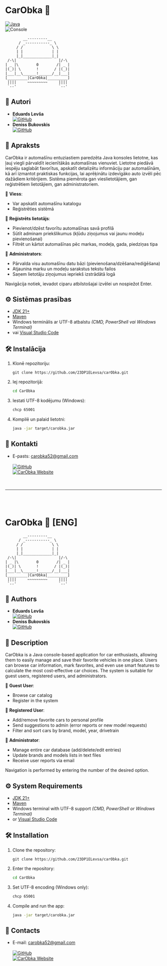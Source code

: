 # CarObka 🚗

[![Java](https://img.shields.io/badge/Java-%23ED8B00.svg?logo=openjdk&logoColor=white)](#) <br>
![Console](https://img.shields.io/badge/Platform-Console-lightgrey)

```
        __---------__
      / _-----------_ \
     / /             \ \
     | |             | |
     |_|_____________|_|
 /-\|                   |/-\
| _ |\        0        /| _ |
|(_)| \       !       / |(_)|
|___|__\______!______/__|___|
[_________|CarObka|_________] 
 ||||     ~~~~~~~~~     ||||
 `--'                   `--' 
 ```

## 👥  Autori

- **Eduards Levša** <br> [![GitHub](https://img.shields.io/badge/GitHub-%23121011.svg?logo=github&logoColor=white)](https://github.com/23DP1ELevsa)
- **Deniss Bukovskis** <br> [![GitHub](https://img.shields.io/badge/GitHub-%23121011.svg?logo=github&logoColor=white)](https://github.com/23DP1DBuko)

## 📝 Apraksts

CarObka ir automašīnu entuziastiem paredzēta Java konsoles lietotne, kas ļauj viegli pārvaldīt iecienītākās automašīnas vienuviet. Lietotne piedāvā iespēju saglabāt favorītus, apskatīt detalizētu informāciju par automašīnām, kā arī izmantot praktiskas funkcijas, lai aprēķinātu izdevīgāko auto izvēli pēc dažādiem kritērijiem. Sistēma piemērota gan vieslietotājiem, gan reģistrētiem lietotājiem, gan administratoriem.

🔹 **Viess**:
- Var apskatīt automašīnu katalogu
- Reģistrēties sistēmā

🔹 **Reģistrēts lietotājs**:
- Pievienot/dzēst favorītu automašīnas savā profilā
- Sūtīt adminam priekšlikumus (kļūdu ziņojumus vai jaunu modeļu pievienošanai)
- Filtrēt un kārtot automašīnas pēc markas, modeļa, gada, piedziņas tipa

🔹 **Administrators**:
- Pārvalda visu automašīnu datu bāzi (pievienošana/dzēšana/rediģēšana)
- Atjaunina marku un modeļu sarakstus tekstu failos
- Saņem lietotāju ziņojumus iepriekš izstrādātā logā

Navigācija notiek, ievadot ciparu atbilstošajai izvēlei un nospiežot Enter.

## ⚙️ Sistēmas prasības

- [JDK 21+](https://adoptium.net/)
- [Maven](https://maven.apache.org/)
- Windows terminālis ar UTF-8 atbalstu *(CMD, PowerShell vai Windows Terminal)*
- vai [Visual Studio Code](https://code.visualstudio.com/)

## 🛠  Instalācija

1. Klonē repozitoriju:
   ```console
   git clone https://github.com/23DP1ELevsa/carObka.git
   ```
2. Iej repozitorijā:
   ```bash
   cd CarObka
   ```
3. Iestati UTF-8 kodējumu (Windows):
    ```bash
    chcp 65001
    ```
4. Kompilē un palaid lietotni:
   ```bash
   java -jar target/carobka.jar
   ```
    
## 📩  Kontakti

- E-pasts: carobka52@gmail.com <br><br>
[![GitHub](https://img.shields.io/badge/GitHub-CarObka_weblapa-181717?style=flat-square&logo=github)](https://github.com/23DP1DBuko/carObka-website) <br>
[![CarObka Website](https://img.shields.io/badge/CarObka%20Weblapa-4285F4?logo=GoogleChrome&logoColor=white)](https://23dp1dbuko.github.io/carObka-website/) <br><br><br>


---
<br><br>

# CarObka 🚗 [ENG]

```
        __---------__
      / _-----------_ \
     / /             \ \
     | |             | |
     |_|_____________|_|
 /-\|                   |/-\
| _ |\        0        /| _ |
|(_)| \       !       / |(_)|
|___|__\______!______/__|___|
[_________|CarObka|_________] 
 ||||     ~~~~~~~~~     ||||
 `--'                   `--' 
 ```

## 👥  Authors

- **Eduards Levša** <br> [![GitHub](https://img.shields.io/badge/GitHub-%23121011.svg?logo=github&logoColor=white)](https://github.com/23DP1ELevsa)
- **Deniss Bukovskis** <br> [![GitHub](https://img.shields.io/badge/GitHub-%23121011.svg?logo=github&logoColor=white)](https://github.com/23DP1DBuko)

## 📝 Description

CarObka is a Java console-based application for car enthusiasts, allowing them to easily manage and save their favorite vehicles in one place. Users can browse car information, mark favorites, and even use smart features to calculate the most cost-effective car choices. The system is suitable for guest users, registered users, and administrators.

🔹 **Guest User**:
- Browse car catalog
- Register in the system

🔹 **Registered User**:
- Add/remove favorite cars to personal profile
- Send suggestions to admin (error reports or new model requests)
- Filter and sort cars by brand, model, year, drivetrain

🔹 **Administrator**:
- Manage entire car database (add/delete/edit entries)
- Update brands and models lists in text files
- Receive user reports via email

Navigation is performed by entering the number of the desired option.

## ⚙️ System Requirements

- [JDK 21+](https://adoptium.net/)
- [Maven](https://maven.apache.org/)
- Windows terminal with UTF-8 support *(CMD, PowerShell or Windows Terminal)*
- or [Visual Studio Code](https://code.visualstudio.com/)

## 🛠️ Installation

1. Clone the repository:
   ```console
   git clone https://github.com/23DP1ELevsa/carObka.git
   ```
2. Enter the repository:
   ```bash
   cd CarObka
   ```
3. Set UTF-8 encoding (Windows only):
    ```bash
    chcp 65001
    ```
4. Compile and run the app:
   ```bash
   java -jar target/carobka.jar
   ```

## 📩  Contacts

- E-mail: carobka52@gmail.com <br><br>
[![GitHub](https://img.shields.io/badge/GitHub-CarObka_website-181717?style=flat-square&logo=github)](https://github.com/23DP1DBuko/carObka-website) <br>
[![CarObka Website](https://img.shields.io/badge/CarObka%20Website-4285F4?logo=GoogleChrome&logoColor=white)](https://23dp1dbuko.github.io/carObka-website/) <br><br><br>

